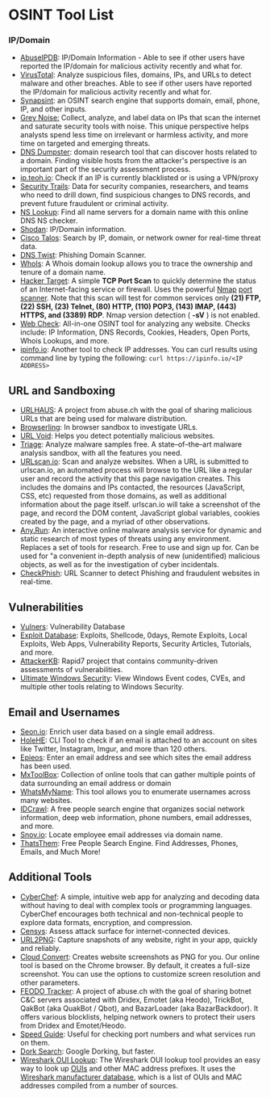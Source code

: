 # OSINT Tool List

### IP/Domain

* [AbuseIPDB](https://www.abuseipdb.com/): IP/Domain Information - Able to see if other users have reported the IP/domain for malicious activity recently and what for.
* [VirusTotal](https://www.virustotal.com/gui/home/upload): Analyze suspicious files, domains, IPs, and URLs to detect malware and other breaches. Able to see if other users have reported the IP/domain for malicious activity recently and what for.
* [Synapsint](https://synapsint.com/index.php): an OSINT search engine that supports domain, email, phone, IP, and other inputs.
* [Grey Noise:](https://www.greynoise.io/) Collect, analyze, and label data on IPs that scan the internet and saturate security tools with noise. This unique perspective helps analysts spend less time on irrelevant or harmless activity, and more time on targeted and emerging threats.
* [DNS Dumpster](https://dnsdumpster.com/): domain research tool that can discover hosts related to a domain. Finding visible hosts from the attacker's perspective is an important part of the security assessment process.
* [ip.teoh.io](https://ip.teoh.io/vpn-detection): Check if an IP is currently blacklisted or is using a VPN/proxy
* [Security Trails](https://securitytrails.com/dns-trails): Data for security companies, researchers, and teams who need to drill down, find suspicious changes to DNS records, and prevent future fraudulent or criminal activity.
* [NS Lookup](https://www.nslookup.io/ns-lookup/): Find all name servers for a domain name with this online DNS NS checker.
* [Shodan](https://www.shodan.io/): IP/Domain information.
* [Cisco Talos](https://talosintelligence.com/): Search by IP, domain, or network owner for real-time threat data.
* [DNS Twist](https://dnstwist.it/): Phishing Domain Scanner.
* [WhoIs](https://www.whois.com/whois): A Whois domain lookup allows you to trace the ownership and tenure of a domain name.
* [Hacker Target](https://hackertarget.com/tcp-port-scan/): A simple **TCP Port Scan** to quickly determine the status of an Internet-facing service or firewall. Uses the powerful [Nmap](https://nmap.org/) [port scanner](https://hackertarget.com/port-scanner/). Note that this scan will test for common services only **(21) FTP, (22) SSH, (23) Telnet, (80) HTTP, (110) POP3, (143) IMAP, (443) HTTPS, and (3389) RDP**. Nmap version detection ( **-sV** ) is not enabled.
* [Web Check](https://web-check.as93.net/): All-in-one OSINT tool for analyzing any website. Checks include: IP Information, DNS Records, Cookies, Headers, Open Ports, Whois Lookups, and more.
* [ipinfo.io](https://ipinfo.io/): Another tool to check IP addresses. You can curl results using command line by typing the following: `curl https://ipinfo.io/<IP ADDRESS>`

## URL and Sandboxing

* [URLHAUS](https://urlhaus.abuse.ch/browse/): A project from abuse.ch with the goal of sharing malicious URLs that are being used for malware distribution.
* [Browserling](https://www.browserling.com/): In browser sandbox to investigate URLs.
* [URL Void](https://www.urlvoid.com/): Helps you detect potentially malicious websites.
* [Triage](https://tria.ge/): Analyze malware samples free. A state–of–the–art malware analysis sandbox, with all the features you need.
* [URLscan.io](https://urlscan.io/): Scan and analyze websites. When a URL is submitted to urlscan.io, an automated process will browse to the URL like a regular user and record the activity that this page navigation creates. This includes the domains and IPs contacted, the resources (JavaScript, CSS, etc) requested from those domains, as well as additional information about the page itself. urlscan.io will take a screenshot of the page, and record the DOM content, JavaScript global variables, cookies created by the page, and a myriad of other observations.
* [Any.Run](https://any.run): An interactive online malware analysis service for dynamic and static research of most types of threats using any environment. Replaces a set of tools for research. Free to use and sign up for. Can be used for "a convenient in-depth analysis of new (unidentified) malicious objects, as well as for the investigation of cyber incidentals.
* [CheckPhish](https://app.checkphish.ai/bulkscan): URL Scanner to detect Phishing and fraudulent websites in real-time.

## Vulnerabilities

* [Vulners](https://vulners.com/search): Vulnerability Database
* [Exploit Database](https://www.exploit-db.com/): Exploits, Shellcode, 0days, Remote Exploits, Local Exploits, Web Apps, Vulnerability Reports, Security Articles, Tutorials, and more.
* [AttackerKB](https://attackerkb.com/): Rapid7 project that contains community-driven assessments of vulnerabilities.
* [Ultimate Windows Security](https://www.ultimatewindowssecurity.com/): View Windows Event codes, CVEs, and multiple other tools relating to Windows Security.

## Email and Usernames

* [Seon.io](https://seon.io/fraud-detection-services/#email-analysis-module): Enrich user data based on a single email address.
* [HoleHE](https://github.com/megadose/holehe): CLI Tool to check if an email is attached to an account on sites like Twitter, Instagram, Imgur, and more than 120 others.
* [Epieos](https://epieos.com/): Enter an email address and see which sites the email address has been used.
* [MxToolBox](https://mxtoolbox.com/): Collection of online tools that can gather multiple points of data surrounding an email address or domain
* [WhatsMyName](https://whatsmyname.app/): This tool allows you to enumerate usernames across many websites.
* [IDCrawl](https://www.idcrawl.com/): A free people search engine that organizes social network information, deep web information, phone numbers, email addresses, and more.
* [Snov.io](https://snov.io/email-finder): Locate employee email addresses via domain name.
* [ThatsThem](https://thatsthem.com/): Free People Search Engine. Find Addresses, Phones, Emails, and Much More!

## Additional Tools

* [CyberChef](https://gchq.github.io/CyberChef/): A simple, intuitive web app for analyzing and decoding data without having to deal with complex tools or programming languages. CyberChef encourages both technical and non-technical people to explore data formats, encryption, and compression.
* [Censys](https://search.censys.io/): Assess attack surface for internet-connected devices.
* [URL2PNG](https://www.url2png.com/): Capture snapshots of any website, right in your app, quickly and reliably.
* [Cloud Convert](https://cloudconvert.com/website-png-screenshot): Creates website screenshots as PNG for you. Our online tool is based on the Chrome browser. By default, it creates a full-size screenshot. You can use the options to customize screen resolution and other parameters.
* [FEODO Tracker](https://feodotracker.abuse.ch/): A project of abuse.ch with the goal of sharing botnet C\&C servers associated with Dridex, Emotet (aka Heodo), TrickBot, QakBot (aka QuakBot / Qbot), and BazarLoader (aka BazarBackdoor). It offers various blocklists, helping network owners to protect their users from Dridex and Emotet/Heodo.
* [Speed Guide](https://www.speedguide.net/ports.php): Useful for checking port numbers and what services run on them.
* [Dork Search](https://dorksearch.com/): Google Dorking, but faster.
* [Wireshark OUI Lookup](https://www.wireshark.org/tools/oui-lookup.html): The Wireshark OUI lookup tool provides an easy way to look up [OUIs](https://standards.ieee.org/faqs/regauth.html) and other MAC address prefixes. It uses the [Wireshark manufacturer database](https://gitlab.com/wireshark/wireshark/-/raw/master/manuf), which is a list of OUIs and MAC addresses compiled from a number of sources.
